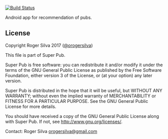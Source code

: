 [![Build Status](https://www.bitrise.io/app/f816684d1cbc96e7/status.svg?token=eefyKZDgLvCrbXIPG4FbBg&branch=master)](https://www.bitrise.io/app/f816684d1cbc96e7)

Android app for recommendation of pubs.

## License

Copyright Roger Silva 2017 ([@orogersilva](https://www.linkedin.com/in/orogersilva))

This file is part of Super Pub.

Super Pub is free software: you can redistribute it and/or modify
it under the terms of the GNU General Public License as published by
the Free Software Foundation, either version 3 of the License, or
(at your option) any later version.

Super Pub is distributed in the hope that it will be useful,
but WITHOUT ANY WARRANTY; without even the implied warranty of
MERCHANTABILITY or FITNESS FOR A PARTICULAR PURPOSE.  See the
GNU General Public License for more details.

You should have received a copy of the GNU General Public License
along with Super Pub.  If not, see <http://www.gnu.org/licenses/>.

Contact: Roger Silva [orogersilva@gmail.com](mailto:orogersilva@gmail.com)